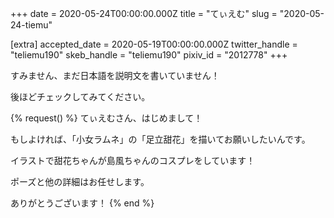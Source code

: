 +++
date = 2020-05-24T00:00:00.000Z
title = "てぃえむ"
slug = "2020-05-24-tiemu"

[extra]
accepted_date = 2020-05-19T00:00:00.000Z
twitter_handle = "teliemu190"
skeb_handle = "teliemu190"
pixiv_id = "2012778"
+++

すみません、まだ日本語を説明文を書いていません！

後ほどチェックしてみてください。

{% request() %}
てぃえむさん、はじめまして！

もしよければ、「小女ラムネ」の「足立甜花」を描いてお願いしたいんです。

イラストで甜花ちゃんが島風ちゃんのコスプレをしています！

ポーズと他の詳細はお任せします。

ありがとうございます！
{% end %}
